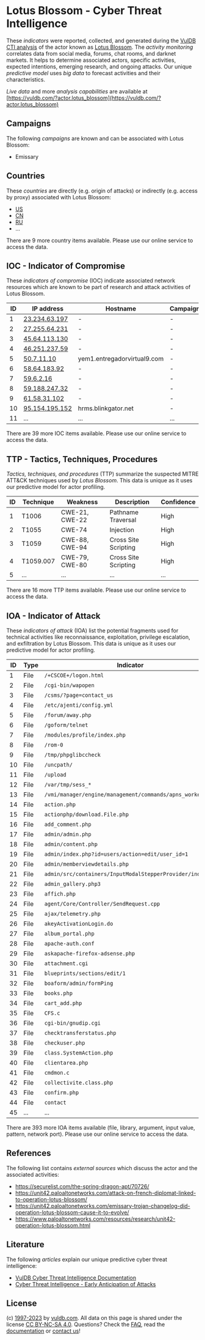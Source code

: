 # Lotus Blossom - Cyber Threat Intelligence

These _indicators_ were reported, collected, and generated during the [VulDB CTI analysis](https://vuldb.com/?kb.cti) of the actor known as [Lotus Blossom](https://vuldb.com/?actor.lotus_blossom). The _activity monitoring_ correlates data from social media, forums, chat rooms, and darknet markets. It helps to determine associated actors, specific activities, expected intentions, emerging research, and ongoing attacks. Our unique _predictive model_ uses _big data_ to forecast activities and their characteristics.

_Live data_ and more _analysis capabilities_ are available at [https://vuldb.com/?actor.lotus_blossom](https://vuldb.com/?actor.lotus_blossom)

## Campaigns

The following _campaigns_ are known and can be associated with Lotus Blossom:

* Emissary

## Countries

These _countries_ are directly (e.g. origin of attacks) or indirectly (e.g. access by proxy) associated with Lotus Blossom:

* [US](https://vuldb.com/?country.us)
* [CN](https://vuldb.com/?country.cn)
* [RU](https://vuldb.com/?country.ru)
* ...

There are 9 more country items available. Please use our online service to access the data.

## IOC - Indicator of Compromise

These _indicators of compromise_ (IOC) indicate associated network resources which are known to be part of research and attack activities of Lotus Blossom.

ID | IP address | Hostname | Campaign | Confidence
-- | ---------- | -------- | -------- | ----------
1 | [23.234.63.197](https://vuldb.com/?ip.23.234.63.197) | - | - | High
2 | [27.255.64.231](https://vuldb.com/?ip.27.255.64.231) | - | - | High
3 | [45.64.113.130](https://vuldb.com/?ip.45.64.113.130) | - | - | High
4 | [46.251.237.59](https://vuldb.com/?ip.46.251.237.59) | - | - | High
5 | [50.7.11.10](https://vuldb.com/?ip.50.7.11.10) | yem1.entregadorvirtual9.com | - | High
6 | [58.64.183.92](https://vuldb.com/?ip.58.64.183.92) | - | - | High
7 | [59.6.2.16](https://vuldb.com/?ip.59.6.2.16) | - | - | High
8 | [59.188.247.32](https://vuldb.com/?ip.59.188.247.32) | - | - | High
9 | [61.58.31.102](https://vuldb.com/?ip.61.58.31.102) | - | - | High
10 | [95.154.195.152](https://vuldb.com/?ip.95.154.195.152) | hrms.blinkgator.net | - | High
11 | ... | ... | ... | ...

There are 39 more IOC items available. Please use our online service to access the data.

## TTP - Tactics, Techniques, Procedures

_Tactics, techniques, and procedures_ (TTP) summarize the suspected MITRE ATT&CK techniques used by _Lotus Blossom_. This data is unique as it uses our predictive model for actor profiling.

ID | Technique | Weakness | Description | Confidence
-- | --------- | -------- | ----------- | ----------
1 | T1006 | CWE-21, CWE-22 | Pathname Traversal | High
2 | T1055 | CWE-74 | Injection | High
3 | T1059 | CWE-88, CWE-94 | Cross Site Scripting | High
4 | T1059.007 | CWE-79, CWE-80 | Cross Site Scripting | High
5 | ... | ... | ... | ...

There are 16 more TTP items available. Please use our online service to access the data.

## IOA - Indicator of Attack

These _indicators of attack_ (IOA) list the potential fragments used for technical activities like reconnaissance, exploitation, privilege escalation, and exfiltration by Lotus Blossom. This data is unique as it uses our predictive model for actor profiling.

ID | Type | Indicator | Confidence
-- | ---- | --------- | ----------
1 | File | `/+CSCOE+/logon.html` | High
2 | File | `/cgi-bin/wapopen` | High
3 | File | `/csms/?page=contact_us` | High
4 | File | `/etc/ajenti/config.yml` | High
5 | File | `/forum/away.php` | High
6 | File | `/goform/telnet` | High
7 | File | `/modules/profile/index.php` | High
8 | File | `/rom-0` | Low
9 | File | `/tmp/phpglibccheck` | High
10 | File | `/uncpath/` | Medium
11 | File | `/upload` | Low
12 | File | `/var/tmp/sess_*` | High
13 | File | `/vmi/manager/engine/management/commands/apns_worker.py` | High
14 | File | `action.php` | Medium
15 | File | `actionphp/download.File.php` | High
16 | File | `add_comment.php` | High
17 | File | `admin/admin.php` | High
18 | File | `admin/content.php` | High
19 | File | `admin/index.php?id=users/action=edit/user_id=1` | High
20 | File | `admin/memberviewdetails.php` | High
21 | File | `admin/src/containers/InputModalStepperProvider/index.js` | High
22 | File | `admin_gallery.php3` | High
23 | File | `affich.php` | Medium
24 | File | `agent/Core/Controller/SendRequest.cpp` | High
25 | File | `ajax/telemetry.php` | High
26 | File | `akeyActivationLogin.do` | High
27 | File | `album_portal.php` | High
28 | File | `apache-auth.conf` | High
29 | File | `askapache-firefox-adsense.php` | High
30 | File | `attachment.cgi` | High
31 | File | `blueprints/sections/edit/1` | High
32 | File | `boaform/admin/formPing` | High
33 | File | `books.php` | Medium
34 | File | `cart_add.php` | Medium
35 | File | `CFS.c` | Low
36 | File | `cgi-bin/gnudip.cgi` | High
37 | File | `checktransferstatus.php` | High
38 | File | `checkuser.php` | High
39 | File | `class.SystemAction.php` | High
40 | File | `clientarea.php` | High
41 | File | `cmdmon.c` | Medium
42 | File | `collectivite.class.php` | High
43 | File | `confirm.php` | Medium
44 | File | `contact` | Low
45 | ... | ... | ...

There are 393 more IOA items available (file, library, argument, input value, pattern, network port). Please use our online service to access the data.

## References

The following list contains _external sources_ which discuss the actor and the associated activities:

* https://securelist.com/the-spring-dragon-apt/70726/
* https://unit42.paloaltonetworks.com/attack-on-french-diplomat-linked-to-operation-lotus-blossom/
* https://unit42.paloaltonetworks.com/emissary-trojan-changelog-did-operation-lotus-blossom-cause-it-to-evolve/
* https://www.paloaltonetworks.com/resources/research/unit42-operation-lotus-blossom.html

## Literature

The following _articles_ explain our unique predictive cyber threat intelligence:

* [VulDB Cyber Threat Intelligence Documentation](https://vuldb.com/?kb.cti)
* [Cyber Threat Intelligence - Early Anticipation of Attacks](https://www.scip.ch/en/?labs.20201022)

## License

(c) [1997-2023](https://vuldb.com/?kb.changelog) by [vuldb.com](https://vuldb.com/?kb.about). All data on this page is shared under the license [CC BY-NC-SA 4.0](https://creativecommons.org/licenses/by-nc-sa/4.0/). Questions? Check the [FAQ](https://vuldb.com/?kb.faq), read the [documentation](https://vuldb.com/?kb) or [contact us](https://vuldb.com/?contact)!
